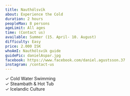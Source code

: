 ```yaml
---
title: Nauthólsvík
about: Experience the Cold
duration: 2 hours
peopleMax: 8 persons
ageLimit: All ages
time: (Contact us)
available: Summer (15. April- 10. August)
difficulty: Easy
price: 2.000 ISK
whoAmI: Nauthólsvík guide
guidePic: danielAspar.jpg
facebook: https://www.facebook.com/daniel.agustsson.37
instagram: /contact-us
---
```


<div>&#10003; Cold Water Swimming </div>
<div>&#10003; Steambath & Hot Tub</div>
<div>&#10003; Icelandic Culture </div>


